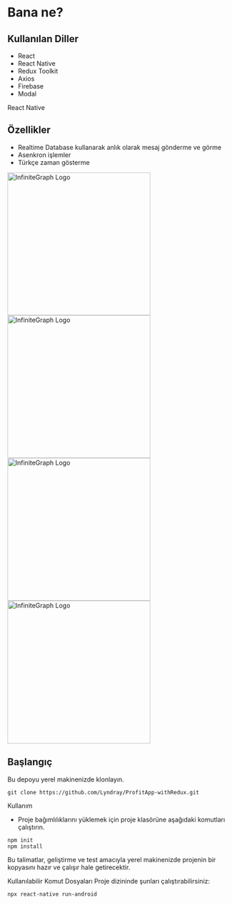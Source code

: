 # Bana ne?

## Kullanılan Diller
- React
- React Native
- Redux Toolkit
- Axios
- Firebase
- Modal

React Native

## Özellikler

* Realtime Database kullanarak anlık olarak mesaj gönderme ve görme
* Asenkron işlemler
* Türkçe zaman gösterme

<img src="https://user-images.githubusercontent.com/103508575/169373455-9e4ed100-8cc4-4997-87df-c0a09026875a.jpg" alt="InfiniteGraph Logo" width="320">
<img src="https://user-images.githubusercontent.com/103508575/169373462-f29ebfa8-651f-4855-8968-7dfc671a6152.jpg" alt="InfiniteGraph Logo" width="320">

<img src="https://user-images.githubusercontent.com/103508575/169373476-01cada82-cd18-4257-aede-419d82d97dba.jpg" alt="InfiniteGraph Logo" width="320">

<img src="https://user-images.githubusercontent.com/103508575/169373474-7204eff8-70fb-479b-a478-b85c25f1a191.jpg" alt="InfiniteGraph Logo" width="320">

## Başlangıç
Bu depoyu yerel makinenizde klonlayın.
```
git clone https://github.com/Lyndray/ProfitApp-withRedux.git
```

Kullanım
* Proje bağımlılıklarını yüklemek için proje klasörüne aşağıdaki komutları çalıştırın.

```
npm init
npm install
```

Bu talimatlar, geliştirme ve test amacıyla yerel makinenizde projenin bir kopyasını hazır ve çalışır hale getirecektir.

Kullanılabilir Komut Dosyaları
Proje dizininde şunları çalıştırabilirsiniz:
```
npx react-native run-android
```

